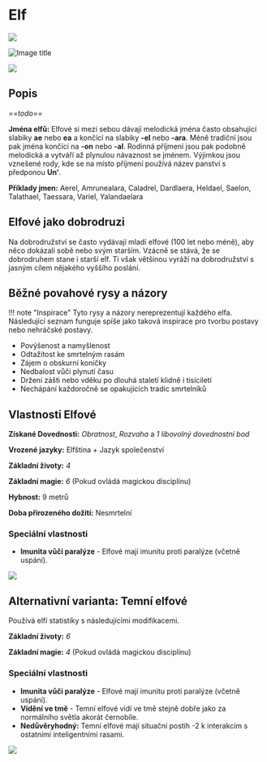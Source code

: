 # Elf

<img src="/assets/sep_line.png"/>

![Image title](/assets/OW/races/Elf.png)

<img src="/assets/sep_line.png"/>

## Popis

*==todo==*

**Jména elfů:** Elfové si mezi sebou dávají melodická jména často obsahující slabiky **ae** nebo **ea** a končící na slabiky **-el** nebo **-ara**. Méně tradiční jsou pak jména končící na **-on** nebo **-al**. Rodinná příjmení jsou pak podobně melodická a vytváří až plynulou návaznost se jménem. Výjimkou jsou vznešené rody, kde se na místo příjmení používá název panství s předponou **Un’**.

**Příklady jmen:** Aerel, Amrunealara, Caladrel, Dardlaera, Heldael, Saelon, Talathael, Taessara, Variel, Yalandaelara

## Elfové jako dobrodruzi

Na dobrodružství se často vydávají mladí elfové (100 let nebo méně), aby něco dokázali sobě nebo svým starším. Vzácně se stává, že se dobrodruhem stane i starší elf. Ti však většinou vyráží na dobrodružství s jasným cílem nějakého vyššího poslání. 

## Běžné povahové rysy a názory

!!! note "Inspirace"
    Tyto rysy a názory nereprezentují každého elfa. Následující seznam funguje spíše jako taková inspirace pro tvorbu postavy nebo nehráčské postavy. 

- Povýšenost a namyšlenost
- Odtažitost ke smrtelným rasám
- Zájem o obskurní koníčky
- Nedbalost vůči plynutí času
- Držení zášti nebo vděku po dlouhá staletí klidně i tisíciletí
- Nechápání každoročně se opakujících tradic smrtelníků

## Vlastnosti Elfové

**Získané Dovednosti:** *Obratnost*, *Rozvaha* a *1 libovolný dovednostní bod*

**Vrozené jazyky:** Elfština + Jazyk společenství

**Základní životy:** *4*

**Základní magie:** *6* (Pokud ovládá magickou disciplínu)

**Hybnost:** 9 metrů

**Doba přirozeného dožití:** Nesmrtelní

### Speciální vlastnosti

- **Imunita vůči paralýze** - Elfové mají imunitu proti paralýze (včetně uspání).

<img src="/assets/sep_line.png"/>

## Alternativní varianta: Temní elfové

Používá elfí statistiky s následujícími modifikacemi.

**Základní životy:** *6*

**Základní magie:** *4* (Pokud ovládá magickou disciplínu)

### Speciální vlastnosti

- **Imunita vůči paralýze** - Elfové mají imunitu proti paralýze (včetně uspání).
- **Vidění ve tmě** - Temní elfové vidí ve tmě stejně dobře jako za normálního světla akorát černobíle.
- **Nedůvěryhodný:** Temní elfové mají situační postih -2 k interakcím s ostatními inteligentními rasami.

<img src="/assets/sep_line.png"/>
